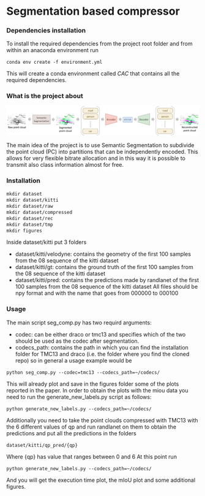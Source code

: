 # Segmentation based compressor

### Dependencies installation

To install the required dependencies from the project root 
folder and from within an anaconda environment run

```
conda env create -f environment.yml
```

This will create a conda environment called *CAC* that 
contains all the required dependencies.

### What is the project about
![HelloWorld](images/ICASSP-2d.png)

The main idea of the project is to use Semantic Segmentation to 
subdivide the point cloud (PC) into partitions that can 
be independently encoded.
This allows for very flexible bitrate allocation and in this way 
it is possible to transmit also class information almost for free.

### Installation
```
mkdir dataset
mkdir dataset/kitti
mkdir dataset/raw
mkdir dataset/compressed
mkdir dataset/rec
mkdir dataset/tmp
mkdir figures
```
Inside dataset/kitti put 3 folders
* dataset/kitti/velodyne: contains the geometry of the first 100 samples from the 08 sequence of the kitti dataset
* dataset/kitti/gt: contains the ground truth of the first 100 samples from the 08 sequence of the kitti dataset
* dataset/kitti/pred: contains the predictions made by randlanet of the first 100 samples from the 08 sequence of the kitti dataset
All files should be npy format and with the name that goes from 000000 to 000100

### Usage
The main script seg\_comp.py has two requird arguments:
* codec: can be either draco or tmc13 and specifies which of the 
two should be used as the codec after segmentation.
* codecs\_path: contains the path in which you can find the installation folder for TMC13 and draco (i.e. the folder where you find the cloned repo)
so in general a usage example would be 

```
python seg_comp.py --codec=tmc13 --codecs_path=~/codecs/
```

This will already plot and save in the figures folder some of the plots reported in the paper.
In order to obtain the plots with the miou data you need to run the generate\_new\_labels.py script as follows:

```
python generate_new_labels.py --codecs_path=~/codecs/
```

Additionally you need to take the point clouds compressed with TMC13 with the 6 different values of qp and run randlanet on them to obtain the predictions and put all the predictions in the folders
```
dataset/kitti/qp_pred/{qp}
```
Where {qp} has value that ranges between 0 and 6
At this point run 
```
python generate_new_labels.py --codecs_path=~/codecs/
```
And you will get the execution time plot, the mIoU plot and some additional figures.

